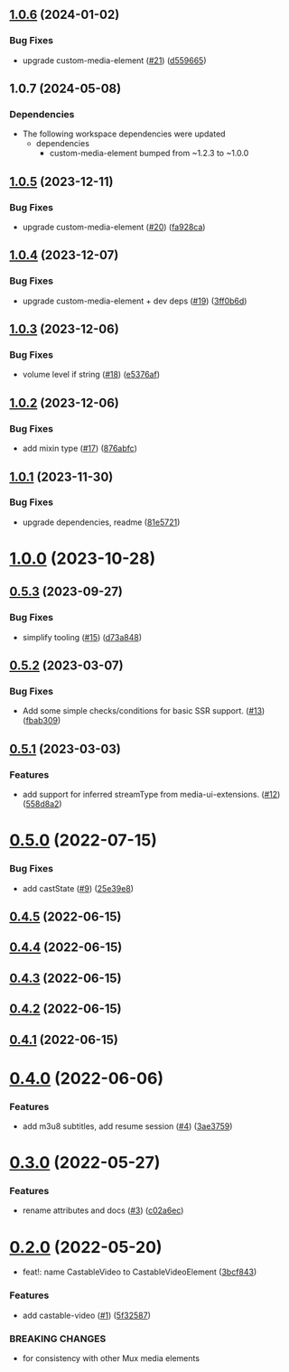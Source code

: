 ## [1.0.6](https://github.com/muxinc/castable-video/compare/v1.0.5...v1.0.6) (2024-01-02)


### Bug Fixes

* upgrade custom-media-element ([#21](https://github.com/muxinc/castable-video/issues/21)) ([d559665](https://github.com/muxinc/castable-video/commit/d559665fd070ea4154124c9296c8bef6b4eb387a))



## 1.0.7 (2024-05-08)


### Dependencies

* The following workspace dependencies were updated
  * dependencies
    * custom-media-element bumped from ~1.2.3 to ~1.0.0

## [1.0.5](https://github.com/muxinc/castable-video/compare/v1.0.4...v1.0.5) (2023-12-11)


### Bug Fixes

* upgrade custom-media-element ([#20](https://github.com/muxinc/castable-video/issues/20)) ([fa928ca](https://github.com/muxinc/castable-video/commit/fa928cacbbcac10cab6f57e0114f07f053696b50))



## [1.0.4](https://github.com/muxinc/castable-video/compare/v1.0.3...v1.0.4) (2023-12-07)


### Bug Fixes

* upgrade custom-media-element + dev deps ([#19](https://github.com/muxinc/castable-video/issues/19)) ([3ff0b6d](https://github.com/muxinc/castable-video/commit/3ff0b6de97688c0a8222df52771cb66f26663164))



## [1.0.3](https://github.com/muxinc/castable-video/compare/v1.0.2...v1.0.3) (2023-12-06)


### Bug Fixes

* volume level if string ([#18](https://github.com/muxinc/castable-video/issues/18)) ([e5376af](https://github.com/muxinc/castable-video/commit/e5376af7648bff53b4927db6bcc4c5182b56dae7))



## [1.0.2](https://github.com/muxinc/castable-video/compare/v1.0.1...v1.0.2) (2023-12-06)


### Bug Fixes

* add mixin type ([#17](https://github.com/muxinc/castable-video/issues/17)) ([876abfc](https://github.com/muxinc/castable-video/commit/876abfc090cbdde1f18feb6eb8d5657227c0f834))



## [1.0.1](https://github.com/muxinc/castable-video/compare/v1.0.0...v1.0.1) (2023-11-30)


### Bug Fixes

* upgrade dependencies, readme ([81e5721](https://github.com/muxinc/castable-video/commit/81e5721f0e1e19ba16f4108adf02b72ca84bbb1a))



# [1.0.0](https://github.com/muxinc/castable-video/compare/v0.5.3...v1.0.0) (2023-10-28)



## [0.5.3](https://github.com/muxinc/castable-video/compare/v0.5.2...v0.5.3) (2023-09-27)


### Bug Fixes

* simplify tooling ([#15](https://github.com/muxinc/castable-video/issues/15)) ([d73a848](https://github.com/muxinc/castable-video/commit/d73a8480c6a35ccc8799c065c57770260a9ac3bb))



## [0.5.2](https://github.com/muxinc/castable-video/compare/v0.5.1...v0.5.2) (2023-03-07)


### Bug Fixes

* Add some simple checks/conditions for basic SSR support. ([#13](https://github.com/muxinc/castable-video/issues/13)) ([fbab309](https://github.com/muxinc/castable-video/commit/fbab309a3a7a02057d6eac2b1a9232e018803093))



## [0.5.1](https://github.com/muxinc/castable-video/compare/v0.5.0...v0.5.1) (2023-03-03)


### Features

* add support for inferred streamType from media-ui-extensions. ([#12](https://github.com/muxinc/castable-video/issues/12)) ([558d8a2](https://github.com/muxinc/castable-video/commit/558d8a2cd3ac1f1ebb2ddc0f69aeb0c9c5558be9))



# [0.5.0](https://github.com/muxinc/castable-video/compare/v0.4.5...v0.5.0) (2022-07-15)


### Bug Fixes

* add castState ([#9](https://github.com/muxinc/castable-video/issues/9)) ([25e39e8](https://github.com/muxinc/castable-video/commit/25e39e8876d5e9bce04664866e63421d41e4704f))



## [0.4.5](https://github.com/muxinc/castable-video/compare/v0.4.4...v0.4.5) (2022-06-15)



## [0.4.4](https://github.com/muxinc/castable-video/compare/v0.4.3...v0.4.4) (2022-06-15)


## [0.4.3](https://github.com/muxinc/castable-video/compare/v0.4.2...v0.4.3) (2022-06-15)



## [0.4.2](https://github.com/muxinc/castable-video/compare/v0.4.1...v0.4.2) (2022-06-15)



## [0.4.1](https://github.com/muxinc/castable-video/compare/v0.4.0...v0.4.1) (2022-06-15)



# [0.4.0](https://github.com/muxinc/castable-video/compare/v0.3.0...v0.4.0) (2022-06-06)


### Features

* add m3u8 subtitles, add resume session ([#4](https://github.com/muxinc/castable-video/issues/4)) ([3ae3759](https://github.com/muxinc/castable-video/commit/3ae3759fbe26ba092d3a8fc098be8fcd7121ede7))



# [0.3.0](https://github.com/muxinc/castable-video/compare/v0.2.0...v0.3.0) (2022-05-27)


### Features

* rename attributes and docs ([#3](https://github.com/muxinc/castable-video/issues/3)) ([c02a6ec](https://github.com/muxinc/castable-video/commit/c02a6ec73a78968c8b8c0fa1b52a0f3c20d24c28))



# [0.2.0](https://github.com/muxinc/castable-video/compare/5f32587ea1d6ef7ba0f494f9662f04cf3b360e75...v0.2.0) (2022-05-20)


* feat!: name CastableVideo to CastableVideoElement ([3bcf843](https://github.com/muxinc/castable-video/commit/3bcf8439ef02aca13401ed7b48ac0079e469646f))


### Features

* add castable-video ([#1](https://github.com/muxinc/castable-video/issues/1)) ([5f32587](https://github.com/muxinc/castable-video/commit/5f32587ea1d6ef7ba0f494f9662f04cf3b360e75))


### BREAKING CHANGES

* for consistency with other Mux media elements
